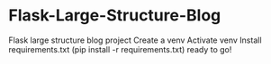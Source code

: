 # Flask-Large-Structure-Blog
Flask large structure blog project
Create a venv
Activate venv
Install requirements.txt (pip install -r requirements.txt)
ready to go!
